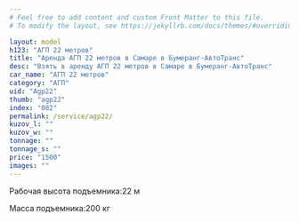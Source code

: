 ```yaml
---
# Feel free to add content and custom Front Matter to this file.
# To modify the layout, see https://jekyllrb.com/docs/themes/#overriding-theme-defaults

layout: model
h123: "АГП 22 метров"
title: "Аренда АГП 22 метров в Самаре в Бумеранг-АвтоТранс"
desc: "Взять в аренду АГП 22 метров в Самаре в Бумеранг-АвтоТранс"
car_name: "АГП 22 метров"
category: "АГП"
uid: "Agp22"
thumb: "agp22"
index: "082"
permalink: /service/agp22/
kuzov_l: ""
kuzov_w: ""
tonnage: ""
tonnage_s: ""
price: "1500"
images: ""
---
```


<span>Рабочая высота подъемника:</span><span>22 м  </span>

<span>Масса подъемника:</span><span>200 кг</span>
